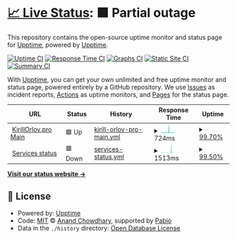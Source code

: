 # [📈 Live Status](https://uptime.kirillorlov.pro): <!--live status--> **🟧 Partial outage**

This repository contains the open-source uptime monitor and status page for [Upptime](https://upptime.js.org), powered by [Upptime](https://github.com/upptime/upptime).

[![Uptime CI](https://github.com/diverofdark/upptime/workflows/Uptime%20CI/badge.svg)](https://github.com/diverofdark/upptime/actions?query=workflow%3A%22Uptime+CI%22)
[![Response Time CI](https://github.com/diverofdark/upptime/workflows/Response%20Time%20CI/badge.svg)](https://github.com/diverofdark/upptime/actions?query=workflow%3A%22Response+Time+CI%22)
[![Graphs CI](https://github.com/diverofdark/upptime/workflows/Graphs%20CI/badge.svg)](https://github.com/diverofdark/upptime/actions?query=workflow%3A%22Graphs+CI%22)
[![Static Site CI](https://github.com/diverofdark/upptime/workflows/Static%20Site%20CI/badge.svg)](https://github.com/diverofdark/upptime/actions?query=workflow%3A%22Static+Site+CI%22)
[![Summary CI](https://github.com/diverofdark/upptime/workflows/Summary%20CI/badge.svg)](https://github.com/diverofdark/upptime/actions?query=workflow%3A%22Summary+CI%22)

With [Upptime](https://upptime.js.org), you can get your own unlimited and free uptime monitor and status page, powered entirely by a GitHub repository. We use [Issues](https://github.com/upptime/upptime/issues) as incident reports, [Actions](https://github.com/diverofdark/upptime/actions) as uptime monitors, and [Pages](https://uptime.kirillorlov.pro) for the status page.

<!--start: status pages-->
<!-- This summary is generated by Upptime (https://github.com/upptime/upptime) -->
<!-- Do not edit this manually, your changes will be overwritten -->
<!-- prettier-ignore -->
| URL | Status | History | Response Time | Uptime |
| --- | ------ | ------- | ------------- | ------ |
| <img alt="" src="https://icons.duckduckgo.com/ip3/kirillorlov.pro.ico" height="13"> [KirillOrlov.pro Main](https://kirillorlov.pro) | 🟩 Up | [kirill-orlov-pro-main.yml](https://github.com/DiverOfDark/upptime/commits/HEAD/history/kirill-orlov-pro-main.yml) | <details><summary><img alt="Response time graph" src="./graphs/kirill-orlov-pro-main/response-time-week.png" height="20"> 724ms</summary><br><a href="https://uptime.kirillorlov.pro/history/kirill-orlov-pro-main"><img alt="Response time 585" src="https://img.shields.io/endpoint?url=https%3A%2F%2Fraw.githubusercontent.com%2FDiverOfDark%2Fupptime%2FHEAD%2Fapi%2Fkirill-orlov-pro-main%2Fresponse-time.json"></a><br><a href="https://uptime.kirillorlov.pro/history/kirill-orlov-pro-main"><img alt="24-hour response time 460" src="https://img.shields.io/endpoint?url=https%3A%2F%2Fraw.githubusercontent.com%2FDiverOfDark%2Fupptime%2FHEAD%2Fapi%2Fkirill-orlov-pro-main%2Fresponse-time-day.json"></a><br><a href="https://uptime.kirillorlov.pro/history/kirill-orlov-pro-main"><img alt="7-day response time 724" src="https://img.shields.io/endpoint?url=https%3A%2F%2Fraw.githubusercontent.com%2FDiverOfDark%2Fupptime%2FHEAD%2Fapi%2Fkirill-orlov-pro-main%2Fresponse-time-week.json"></a><br><a href="https://uptime.kirillorlov.pro/history/kirill-orlov-pro-main"><img alt="30-day response time 583" src="https://img.shields.io/endpoint?url=https%3A%2F%2Fraw.githubusercontent.com%2FDiverOfDark%2Fupptime%2FHEAD%2Fapi%2Fkirill-orlov-pro-main%2Fresponse-time-month.json"></a><br><a href="https://uptime.kirillorlov.pro/history/kirill-orlov-pro-main"><img alt="1-year response time 585" src="https://img.shields.io/endpoint?url=https%3A%2F%2Fraw.githubusercontent.com%2FDiverOfDark%2Fupptime%2FHEAD%2Fapi%2Fkirill-orlov-pro-main%2Fresponse-time-year.json"></a></details> | <details><summary><a href="https://uptime.kirillorlov.pro/history/kirill-orlov-pro-main">99.70%</a></summary><a href="https://uptime.kirillorlov.pro/history/kirill-orlov-pro-main"><img alt="All-time uptime 97.87%" src="https://img.shields.io/endpoint?url=https%3A%2F%2Fraw.githubusercontent.com%2FDiverOfDark%2Fupptime%2FHEAD%2Fapi%2Fkirill-orlov-pro-main%2Fuptime.json"></a><br><a href="https://uptime.kirillorlov.pro/history/kirill-orlov-pro-main"><img alt="24-hour uptime 100.00%" src="https://img.shields.io/endpoint?url=https%3A%2F%2Fraw.githubusercontent.com%2FDiverOfDark%2Fupptime%2FHEAD%2Fapi%2Fkirill-orlov-pro-main%2Fuptime-day.json"></a><br><a href="https://uptime.kirillorlov.pro/history/kirill-orlov-pro-main"><img alt="7-day uptime 99.70%" src="https://img.shields.io/endpoint?url=https%3A%2F%2Fraw.githubusercontent.com%2FDiverOfDark%2Fupptime%2FHEAD%2Fapi%2Fkirill-orlov-pro-main%2Fuptime-week.json"></a><br><a href="https://uptime.kirillorlov.pro/history/kirill-orlov-pro-main"><img alt="30-day uptime 99.68%" src="https://img.shields.io/endpoint?url=https%3A%2F%2Fraw.githubusercontent.com%2FDiverOfDark%2Fupptime%2FHEAD%2Fapi%2Fkirill-orlov-pro-main%2Fuptime-month.json"></a><br><a href="https://uptime.kirillorlov.pro/history/kirill-orlov-pro-main"><img alt="1-year uptime 97.87%" src="https://img.shields.io/endpoint?url=https%3A%2F%2Fraw.githubusercontent.com%2FDiverOfDark%2Fupptime%2FHEAD%2Fapi%2Fkirill-orlov-pro-main%2Fuptime-year.json"></a></details>
| <img alt="" src="https://icons.duckduckgo.com/ip3/status.kirillorlov.pro.ico" height="13"> [Services status](https://status.kirillorlov.pro) | 🟥 Down | [services-status.yml](https://github.com/DiverOfDark/upptime/commits/HEAD/history/services-status.yml) | <details><summary><img alt="Response time graph" src="./graphs/services-status/response-time-week.png" height="20"> 1513ms</summary><br><a href="https://uptime.kirillorlov.pro/history/services-status"><img alt="Response time 835" src="https://img.shields.io/endpoint?url=https%3A%2F%2Fraw.githubusercontent.com%2FDiverOfDark%2Fupptime%2FHEAD%2Fapi%2Fservices-status%2Fresponse-time.json"></a><br><a href="https://uptime.kirillorlov.pro/history/services-status"><img alt="24-hour response time 655" src="https://img.shields.io/endpoint?url=https%3A%2F%2Fraw.githubusercontent.com%2FDiverOfDark%2Fupptime%2FHEAD%2Fapi%2Fservices-status%2Fresponse-time-day.json"></a><br><a href="https://uptime.kirillorlov.pro/history/services-status"><img alt="7-day response time 1513" src="https://img.shields.io/endpoint?url=https%3A%2F%2Fraw.githubusercontent.com%2FDiverOfDark%2Fupptime%2FHEAD%2Fapi%2Fservices-status%2Fresponse-time-week.json"></a><br><a href="https://uptime.kirillorlov.pro/history/services-status"><img alt="30-day response time 921" src="https://img.shields.io/endpoint?url=https%3A%2F%2Fraw.githubusercontent.com%2FDiverOfDark%2Fupptime%2FHEAD%2Fapi%2Fservices-status%2Fresponse-time-month.json"></a><br><a href="https://uptime.kirillorlov.pro/history/services-status"><img alt="1-year response time 835" src="https://img.shields.io/endpoint?url=https%3A%2F%2Fraw.githubusercontent.com%2FDiverOfDark%2Fupptime%2FHEAD%2Fapi%2Fservices-status%2Fresponse-time-year.json"></a></details> | <details><summary><a href="https://uptime.kirillorlov.pro/history/services-status">99.50%</a></summary><a href="https://uptime.kirillorlov.pro/history/services-status"><img alt="All-time uptime 97.84%" src="https://img.shields.io/endpoint?url=https%3A%2F%2Fraw.githubusercontent.com%2FDiverOfDark%2Fupptime%2FHEAD%2Fapi%2Fservices-status%2Fuptime.json"></a><br><a href="https://uptime.kirillorlov.pro/history/services-status"><img alt="24-hour uptime 98.60%" src="https://img.shields.io/endpoint?url=https%3A%2F%2Fraw.githubusercontent.com%2FDiverOfDark%2Fupptime%2FHEAD%2Fapi%2Fservices-status%2Fuptime-day.json"></a><br><a href="https://uptime.kirillorlov.pro/history/services-status"><img alt="7-day uptime 99.50%" src="https://img.shields.io/endpoint?url=https%3A%2F%2Fraw.githubusercontent.com%2FDiverOfDark%2Fupptime%2FHEAD%2Fapi%2Fservices-status%2Fuptime-week.json"></a><br><a href="https://uptime.kirillorlov.pro/history/services-status"><img alt="30-day uptime 99.64%" src="https://img.shields.io/endpoint?url=https%3A%2F%2Fraw.githubusercontent.com%2FDiverOfDark%2Fupptime%2FHEAD%2Fapi%2Fservices-status%2Fuptime-month.json"></a><br><a href="https://uptime.kirillorlov.pro/history/services-status"><img alt="1-year uptime 97.84%" src="https://img.shields.io/endpoint?url=https%3A%2F%2Fraw.githubusercontent.com%2FDiverOfDark%2Fupptime%2FHEAD%2Fapi%2Fservices-status%2Fuptime-year.json"></a></details>

<!--end: status pages-->

[**Visit our status website →**](https://uptime.kirillorlov.pro)

## 📄 License

- Powered by: [Upptime](https://github.com/upptime/upptime)
- Code: [MIT](./LICENSE) © [Anand Chowdhary](https://anandchowdhary.com), supported by [Pabio](https://pabio.com)
- Data in the `./history` directory: [Open Database License](https://opendatacommons.org/licenses/odbl/1-0/)
